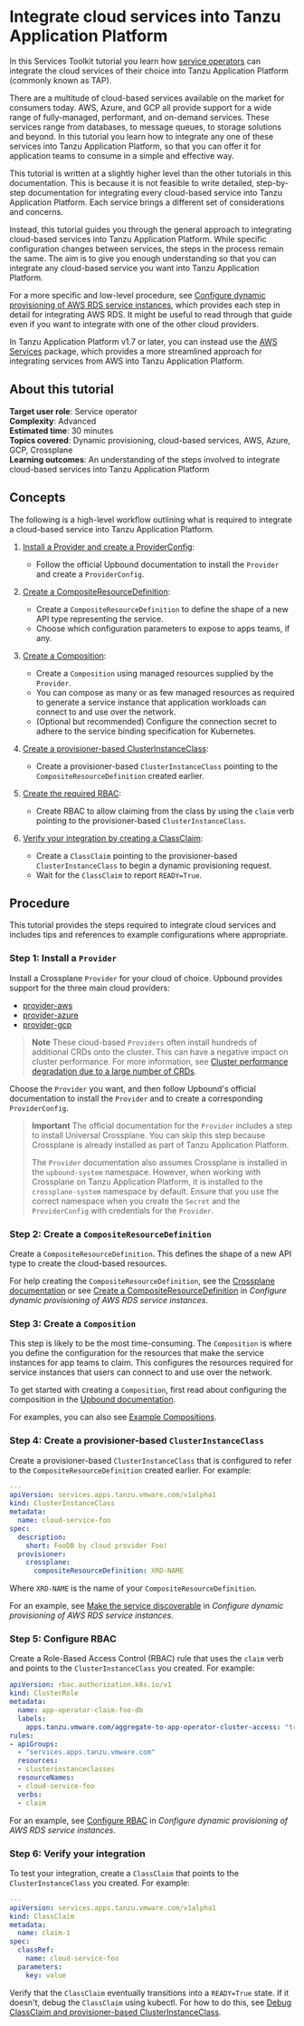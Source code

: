 # Integrate cloud services into Tanzu Application Platform

In this Services Toolkit tutorial you learn how [service operators](../reference/terminology-and-user-roles.hbs.md#so)
can integrate the cloud services of their choice into Tanzu Application Platform (commonly known as TAP).

There are a multitude of cloud-based services available on the market for consumers today.
AWS, Azure, and GCP all provide support for a wide range of fully-managed, performant, and
on-demand services. These services range from databases, to message queues, to storage solutions and
beyond.
In this tutorial you learn how to integrate any one of these services into Tanzu Application Platform,
so that you can offer it for application teams to consume in a simple and effective way.

This tutorial is written at a slightly higher level than the other tutorials in this documentation.
This is because it is not feasible to write detailed, step-by-step documentation for integrating
every cloud-based service into Tanzu Application Platform.
Each service brings a different set of considerations and concerns.

Instead, this tutorial guides you through the general approach to integrating cloud-based services into
Tanzu Application Platform.
While specific configuration changes between services, the steps in the process remain the same.
The aim is to give you enough understanding so that you can integrate any cloud-based service
you want into Tanzu Application Platform.

For a more specific and low-level procedure, see
[Configure dynamic provisioning of AWS RDS service instances](../how-to-guides/dynamic-provisioning-rds.hbs.md),
which provides each step in detail for integrating AWS RDS.
It might be useful to read through that guide even if you want to integrate with one of the other
cloud providers.

In Tanzu Application Platform v1.7 or later, you can instead use the [AWS Services](../../aws-services/about.hbs.md)
package, which provides a more streamlined approach for integrating services from AWS into
Tanzu Application Platform.

## <a id="about"></a> About this tutorial

**Target user role**:       Service operator<br />
**Complexity**:             Advanced<br />
**Estimated time**:         30 minutes<br />
**Topics covered**:         Dynamic provisioning, cloud-based services, AWS, Azure, GCP, Crossplane<br />
**Learning outcomes**:      An understanding of the steps involved to integrate cloud-based services
into Tanzu Application Platform<br />

## <a id="concepts"></a> Concepts

The following is a high-level workflow outlining what is required to integrate a cloud-based service
into Tanzu Application Platform.

1. [Install a Provider and create a ProviderConfig](#install-provider):

    - Follow the official Upbound documentation to install the `Provider` and create a `ProviderConfig`.

1. [Create a CompositeResourceDefinition](#create-xrd):

    - Create a `CompositeResourceDefinition` to define the shape of a new API type representing the service.
    - Choose which configuration parameters to expose to apps teams, if any.

1. [Create a Composition](#create-composition):

    - Create a `Composition` using managed resources supplied by the `Provider`.
    - You can compose as many or as few managed resources as required to generate a service instance
      that application workloads can connect to and use over the network.
    - (Optional but recommended) Configure the connection secret to adhere to the service binding
      specification for Kubernetes.

1. [Create a provisioner-based ClusterInstanceClass](#clusterinstanceclass):

    - Create a provisioner-based `ClusterInstanceClass` pointing to the `CompositeResourceDefinition`
      created earlier.

1. [Create the required RBAC](#configure-rbac):

    - Create RBAC to allow claiming from the class by using the `claim` verb pointing to the
      provisioner-based `ClusterInstanceClass`.

1. [Verify your integration by creating a ClassClaim](#verify):

    - Create a `ClassClaim` pointing to the provisioner-based `ClusterInstanceClass` to begin a dynamic
      provisioning request.
    - Wait for the `ClassClaim` to report `READY=True`.

## <a id="procedure"></a> Procedure

This tutorial provides the steps required to integrate cloud services and includes tips and references
to example configurations where appropriate.

### <a id="install-provider"></a> Step 1: Install a `Provider`

Install a Crossplane `Provider` for your cloud of choice. Upbound provides support for the
three main cloud providers:

- [provider-aws](https://marketplace.upbound.io/providers/upbound/provider-aws/latest)
- [provider-azure](https://marketplace.upbound.io/providers/upbound/provider-azure/latest)
- [provider-gcp](https://marketplace.upbound.io/providers/upbound/provider-gcp/latest)

> **Note** These cloud-based `Providers` often install hundreds of additional CRDs onto the cluster.
> This can have a negative impact on cluster performance.
> For more information, see [Cluster performance degradation due to a large number of CRDs](../../crossplane/reference/known-limitations.hbs.md#too-many-crds).

Choose the `Provider` you want, and then follow Upbound's official documentation to install the
`Provider` and to create a corresponding `ProviderConfig`.

> **Important** The official documentation for the `Provider` includes a step to install Universal Crossplane.
> You can skip this step because Crossplane is already installed as part of Tanzu Application Platform.
>
> The `Provider` documentation also assumes Crossplane is installed in the `upbound-system` namespace.
> However, when working with Crossplane on Tanzu Application Platform, it is installed to the
> `crossplane-system` namespace by default.
> Ensure that you use the correct namespace when you create the `Secret` and the `ProviderConfig`
> with credentials for the `Provider`.

### <a id="create-xrd"></a> Step 2: Create a `CompositeResourceDefinition`

Create a `CompositeResourceDefinition`. This defines the shape of a new API type to create the
cloud-based resources.

For help creating the `CompositeResourceDefinition`, see the [Crossplane documentation](https://docs.crossplane.io/latest/concepts/composition/#defining-composite-resources)
or see [Create a CompositeResourceDefinition](../how-to-guides/dynamic-provisioning-rds.hbs.md#compositeresourcedef)
in _Configure dynamic provisioning of AWS RDS service instances_.

### <a id="create-composition"></a> Step 3: Create a `Composition`

This step is likely to be the most time-consuming. The `Composition` is where you define the configuration
for the resources that make the service instances for app teams to claim.
This configures the resources required for service instances that users can connect to and use over
the network.

To get started with creating a `Composition`, first read about configuring the composition in the
[Upbound documentation](https://docs.crossplane.io/v1.11/concepts/composition/#configuring-composition).

For examples, you can also see [Example Compositions](../reference/example-compositions.hbs.md).

### <a id="clusterinstanceclass"></a> Step 4: Create a provisioner-based `ClusterInstanceClass`

Create a provisioner-based `ClusterInstanceClass` that is configured to refer to the
`CompositeResourceDefinition` created earlier. For example:

```yaml
---
apiVersion: services.apps.tanzu.vmware.com/v1alpha1
kind: ClusterInstanceClass
metadata:
  name: cloud-service-foo
spec:
  description:
    short: FooDB by cloud provider Foo!
  provisioner:
    crossplane:
      compositeResourceDefinition: XRD-NAME
```

Where `XRD-NAME` is the name of your `CompositeResourceDefinition`.

For an example, see [Make the service discoverable](../how-to-guides/dynamic-provisioning-rds.hbs.md#make-discoverable)
in _Configure dynamic provisioning of AWS RDS service instances_.

### <a id="configure-rbac"></a> Step 5: Configure RBAC

Create a Role-Based Access Control (RBAC) rule that uses the `claim` verb and points to the
`ClusterInstanceClass` you created. For example:

```yaml
apiVersion: rbac.authorization.k8s.io/v1
kind: ClusterRole
metadata:
  name: app-operator-claim-foo-db
  labels:
    apps.tanzu.vmware.com/aggregate-to-app-operator-cluster-access: "true"
rules:
- apiGroups:
  - "services.apps.tanzu.vmware.com"
  resources:
  - clusterinstanceclasses
  resourceNames:
  - cloud-service-foo
  verbs:
  - claim
```

For an example, see [Configure RBAC](../how-to-guides/dynamic-provisioning-rds.hbs.md#configure-rbac)
in _Configure dynamic provisioning of AWS RDS service instances_.

### <a id="verify"></a> Step 6: Verify your integration

To test your integration, create a `ClassClaim` that points to the `ClusterInstanceClass` you created.
For example:

```yaml
---
apiVersion: services.apps.tanzu.vmware.com/v1alpha1
kind: ClassClaim
metadata:
  name: claim-1
spec:
  classRef:
    name: cloud-service-foo
  parameters:
    key: value
```

Verify that the `ClassClaim` eventually transitions into a `READY=True` state.
If it doesn't, debug the `ClassClaim` using kubectl.
For how to do this, see [Debug ClassClaim and provisioner-based ClusterInstanceClass](../how-to-guides/troubleshooting.hbs.md#debug-dynamic-provisioning).
